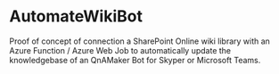 # AutomateWikiBot
Proof of concept of connection a SharePoint Online wiki library with an Azure Function / Azure Web Job to automatically update the knowledgebase of an QnAMaker Bot for Skyper or Microsoft Teams. 
